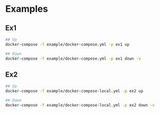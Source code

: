 # Examples

## Ex1

````bash
## Up
docker-compose -f example/docker-compose.yml -p ex1 up

## Down
docker-compose -f example/docker-compose.yml -p ex1 down -v
````


## Ex2

````bash
## Up
docker-compose -f example/docker-compose-local.yml -p ex2 up

## Down
docker-compose -f example/docker-compose-local.yml -p ex2 down -v
````